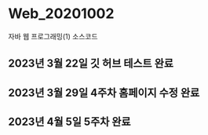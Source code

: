 # Web_20201002
자바 웹 프로그래밍(1) 소스코드
## 2023년 3월 22일 깃 허브 테스트 완료
## 2023년 3월 29일 4주차 홈페이지 수정 완료
## 2023년 4월 5일 5주차 완료